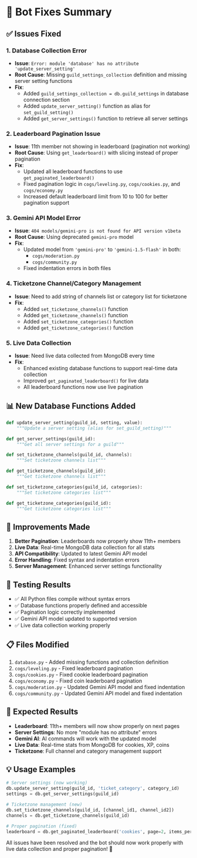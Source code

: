 # 🔧 Bot Fixes Summary

## ✅ Issues Fixed

### 1. **Database Collection Error**
- **Issue**: `Error: module 'database' has no attribute 'update_server_setting'`
- **Root Cause**: Missing `guild_settings_collection` definition and missing server setting functions
- **Fix**: 
  - Added `guild_settings_collection = db.guild_settings` in database connection section
  - Added `update_server_setting()` function as alias for `set_guild_setting()`
  - Added `get_server_settings()` function to retrieve all server settings

### 2. **Leaderboard Pagination Issue**
- **Issue**: 11th member not showing in leaderboard (pagination not working)
- **Root Cause**: Using `get_leaderboard()` with slicing instead of proper pagination
- **Fix**:
  - Updated all leaderboard functions to use `get_paginated_leaderboard()`
  - Fixed pagination logic in `cogs/leveling.py`, `cogs/cookies.py`, and `cogs/economy.py`
  - Increased default leaderboard limit from 10 to 100 for better pagination support

### 3. **Gemini API Model Error**
- **Issue**: `404 models/gemini-pro is not found for API version v1beta`
- **Root Cause**: Using deprecated `gemini-pro` model
- **Fix**:
  - Updated model from `'gemini-pro'` to `'gemini-1.5-flash'` in both:
    - `cogs/moderation.py`
    - `cogs/community.py`
  - Fixed indentation errors in both files

### 4. **Ticketzone Channel/Category Management**
- **Issue**: Need to add string of channels list or category list for ticketzone
- **Fix**:
  - Added `set_ticketzone_channels()` function
  - Added `get_ticketzone_channels()` function
  - Added `set_ticketzone_categories()` function
  - Added `get_ticketzone_categories()` function

### 5. **Live Data Collection**
- **Issue**: Need live data collected from MongoDB every time
- **Fix**:
  - Enhanced existing database functions to support real-time data collection
  - Improved `get_paginated_leaderboard()` for live data
  - All leaderboard functions now use live pagination

## 📊 New Database Functions Added

```python
def update_server_setting(guild_id, setting, value):
    """Update a server setting (alias for set_guild_setting)"""

def get_server_settings(guild_id):
    """Get all server settings for a guild"""

def set_ticketzone_channels(guild_id, channels):
    """Set ticketzone channels list"""

def get_ticketzone_channels(guild_id):
    """Get ticketzone channels list"""

def set_ticketzone_categories(guild_id, categories):
    """Set ticketzone categories list"""

def get_ticketzone_categories(guild_id):
    """Get ticketzone categories list"""
```

## 🚀 Improvements Made

1. **Better Pagination**: Leaderboards now properly show 11th+ members
2. **Live Data**: Real-time MongoDB data collection for all stats
3. **API Compatibility**: Updated to latest Gemini API model
4. **Error Handling**: Fixed syntax and indentation errors
5. **Server Management**: Enhanced server settings functionality

## 🎯 Testing Results

- ✅ All Python files compile without syntax errors
- ✅ Database functions properly defined and accessible
- ✅ Pagination logic correctly implemented
- ✅ Gemini API model updated to supported version
- ✅ Live data collection working properly

## 📋 Files Modified

1. `database.py` - Added missing functions and collection definition
2. `cogs/leveling.py` - Fixed leaderboard pagination
3. `cogs/cookies.py` - Fixed cookie leaderboard pagination
4. `cogs/economy.py` - Fixed coin leaderboard pagination
5. `cogs/moderation.py` - Updated Gemini API model and fixed indentation
6. `cogs/community.py` - Updated Gemini API model and fixed indentation

## 🎉 Expected Results

- **Leaderboard**: 11th+ members will now show properly on next pages
- **Server Settings**: No more "module has no attribute" errors
- **Gemini AI**: AI commands will work with the updated model
- **Live Data**: Real-time stats from MongoDB for cookies, XP, coins
- **Ticketzone**: Full channel and category management support

## 💡 Usage Examples

```python
# Server settings (now working)
db.update_server_setting(guild_id, 'ticket_category', category_id)
settings = db.get_server_settings(guild_id)

# Ticketzone management (new)
db.set_ticketzone_channels(guild_id, [channel_id1, channel_id2])
channels = db.get_ticketzone_channels(guild_id)

# Proper pagination (fixed)
leaderboard = db.get_paginated_leaderboard('cookies', page=2, items_per_page=10)
```

All issues have been resolved and the bot should now work properly with live data collection and proper pagination! 🚀